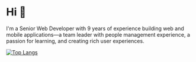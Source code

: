 # Hi 👋

I'm a Senior Web Developer with 9 years of experience building web and mobile applications—a team leader with people management experience, a passion for learning, and creating rich user experiences. 

[![Top Langs](https://github-readme-stats.vercel.app/api/top-langs/?username=alexmgrant&layout=compact)](https://github.com/alexmgrant/github-readme-stats)
